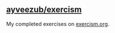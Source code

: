## [ayveezub/exercism](https://exercism.org/profiles/ayveezub/solutions?order=newest_first)
My completed exercises on [exercism.org](https://exercism.org/).
